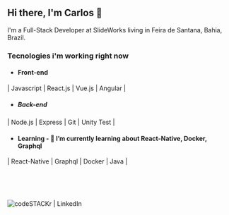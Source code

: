 
## Hi there, I'm Carlos 👋

  
I'm a Full-Stack Developer at SlideWorks living in Feira de Santana, Bahia, Brazil.

### Tecnologies i'm working right now

* #### Front-end
| Javascript | React.js | Vue.js | Angular |


* ##### Back-end
| Node.js | Express |  Git | Unity Test |
 
 
* #### Learning - 🌱 I’m currently learning about React-Native, Docker, Graphql
| React-Native | Graphql | Docker | Java |


<br />
<br />
<br />


[<img align="left" alt="codeSTACKr | LinkedIn" src="https://camo.githubusercontent.com/6a4148c3544b19f1bd501658fb7dc59cbcf651c4/68747470733a2f2f696d672e736869656c64732e696f2f62616467652f2d4c696e6b6564496e2d626c75653f7374796c653d666c61742d737175617265266c6f676f3d4c696e6b6564696e266c6f676f436f6c6f723d7768697465266c696e6b3d68747470733a2f2f7777772e6c696e6b6564696e2e636f6d2f696e2f72616661656c6673696c7661312f" />][linkedin]


[linkedin]:  https://www.linkedin.com/in/carlos-s%C3%A9rgio-lima-1b3a0017a
